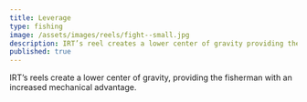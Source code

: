 ```yaml
---
title: Leverage
type: fishing
image: /assets/images/reels/fight--small.jpg
description: IRT’s reel creates a lower center of gravity providing the fisherman with an increased mechanical advantage. 
published: true
---
```


IRT’s reels create a lower center of gravity, providing the fisherman with an increased mechanical advantage. 

